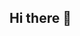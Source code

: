 ## Hi there 👋

<!--
<table>
  <tr>
    <td>

# 👋 Hi, I'm Anne-marie P

🌥️ TêteDansLesNuages | Cloud Support & Ops Enthusiast  
🎓 AWS Cloud Institute – Developer Associate (final quarter)  
🧠 Certified: AWS Cloud Practitioner & AI Practitioner  
🛠️ YAML lover | Linux browser VM fan | Security-first mindset

### 🚧 Currently Building
- AWS deployment checklists & starter templates  
- Budget-friendly S3 + CloudFront setups  
- Flashcards for cloud project structure

### 🧠 Certifications  
<a href="https://www.credly.com/badges/YOUR-CLOUD-BADGE-ID">
  <img src="https://images.credly.com/size/110x110/images/2e5f4b7d-3b8d-4f0c-9e1a-5a8d8f6f9f3e/AWS-CloudPractitioner.png" width="80">
</a>
<a href="https://www.credly.com/badges/YOUR-AI-BADGE-ID">
  <img src="https://images.credly.com/size/110x110/images/1e3b4f7d-3c8d-4f0c-9e1a-5a8d8f6f9f3e/AWS-AI.png" width="80">
</a>

📫 Connect: [GitHub Pages](https://anne-marietetedanslesnuages.github.io) | [LinkedIn](https://www.linkedin.com/in/marieAnneMF)

</td>
<td>
  <img src="https://github.com/Anne-marieTeteDansLesNuages/Anne-marieTeteDansLesNuages/blob/main/fall-laptop.jpg" width="300" alt="Fall laptop scene">
</td>
  </tr>
</table>


-->
